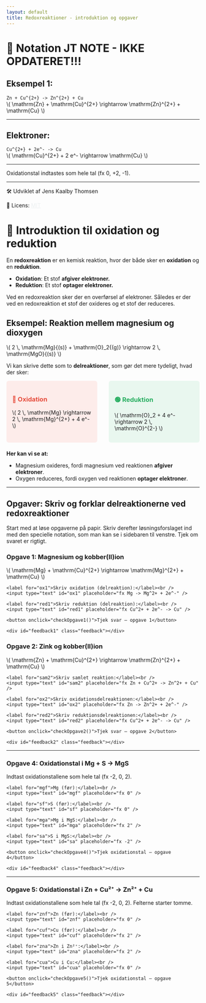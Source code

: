 ```yaml
---
layout: default
title: Redoxreaktioner - introduktion og opgaver
---
```


<div id="sidebar">
  <h1>📌 Notation JT NOTE - IKKE OPDATERET!!! </h1>
  <h2>Eksempel 1:</h2>
  <code>Zn + Cu^{2+} -> Zn^{2+} + Cu</code>
  <div class="latex">\( \mathrm{Zn} + \mathrm{Cu}^{2+} \rightarrow \mathrm{Zn}^{2+} + \mathrm{Cu} \)</div>

  <hr>

  <h2>Elektroner:</h2>
  <code>Cu^{2+} + 2e^- -> Cu</code>
  <div class="latex">\( \mathrm{Cu}^{2+} + 2 e^- \rightarrow \mathrm{Cu} \)</div>

  <hr>

  <p>Oxidationstal indtastes som hele tal (fx 0, +2, -1).</p>

  <hr>

  <footer>
    <p>🛠️ Udviklet af Jens Kaalby Thomsen</p>
    <p>📄 Licens: <a href="https://opensource.org/licenses/MIT" target="_blank" style="color:#ecf0f1;">MIT</a></p>
  </footer>
</div>

<div id="content">
  <h1>🔬 Introduktion til oxidation og reduktion</h1>

  <p>En <b>redoxreaktion</b> er en kemisk reaktion, hvor der både sker en <b>oxidation</b> og en <b>reduktion</b>.</p>
  <ul>
    <li><b>Oxidation</b>: Et stof <b>afgiver elektroner.</b></li>
    <li><b>Reduktion</b>: Et stof <b>optager elektroner.</b></li>
  </ul>
  <p>Ved en redoxreaktion sker der en overførsel af elektroner. Således er der ved en redoxreaktion et stof der oxideres og et stof der reduceres.</p>

  <h2>Eksempel: Reaktion mellem magnesium og dioxygen</h2>
  <p>
    \( 2 \, \mathrm{Mg}{(s)} + \mathrm{O}_2{(g)} \rightarrow 2 \, \mathrm{MgO}{(s)} \)
  </p>
  <p>Vi kan skrive dette som to <b>delreaktioner</b>, som gør det mere tydeligt, hvad der sker:</p>

  <div style="display:flex; gap: 30px; margin-bottom: 20px;">
    <div style="flex:1; background:#fdecea; padding:15px; border-radius:6px;">
      <h3 style="color:#e74c3c;">🔴 Oxidation</h3>
      <p>\( 2 \, \mathrm{Mg} \rightarrow 2 \, \mathrm{Mg}^{2+} + 4 e^- \)</p>
    </div>
    <div style="flex:1; background:#e9f7ef; padding:15px; border-radius:6px;">
      <h3 style="color:#27ae60;">🟢 Reduktion</h3>
      <p>\( \mathrm{O}_2 + 4 e^- \rightarrow 2 \, \mathrm{O}^{2-} \)</p>
    </div>
  </div>

  <p><b>Her kan vi se at:</b></p>
  <ul>
    <li>Magnesium oxideres, fordi magnesium ved reaktionen <b>afgiver elektroner</b>.</li>
    <li>Oxygen reduceres, fordi oxygen ved reaktionen <b>optager elektroner</b>.</li>
  </ul>

  <hr>

  <h2>Opgaver: Skriv og forklar delreaktionerne ved redoxreaktioner</h2>
  <p>Start med at løse opgaverne på papir. Skriv derefter løsningsforslaget ind med den specielle notation, som man kan se i sidebaren til venstre. Tjek om svaret er rigtigt.</p>

  <!-- Opgave 1 -->
  <div class="task">
    <h3>Opgave 1: Magnesium og kobber(II)ion</h3>
    <p>\( \mathrm{Mg} + \mathrm{Cu}^{2+} \rightarrow \mathrm{Mg}^{2+} + \mathrm{Cu} \)</p>

    <label for="ox1">Skriv oxidation (delreaktion):</label><br />
    <input type="text" id="ox1" placeholder="fx Mg -> Mg^2+ + 2e^-" />

    <label for="red1">Skriv reduktion (delreaktion):</label><br />
    <input type="text" id="red1" placeholder="fx Cu^2+ + 2e^- -> Cu" />

    <button onclick="checkOpgave1()">Tjek svar – opgave 1</button>

    <div id="feedback1" class="feedback"></div>
  </div>

  <!-- Opgave 2 -->
  <div class="task">
    <h3>Opgave 2: Zink og kobber(II)ion</h3>
    <p>\( \mathrm{Zn} + \mathrm{Cu}^{2+} \rightarrow \mathrm{Zn}^{2+} + \mathrm{Cu} \)</p>

    <label for="sam2">Skriv samlet reaktion:</label><br />
    <input type="text" id="sam2" placeholder="fx Zn + Cu^2+ -> Zn^2+ + Cu" />

    <label for="ox2">Skriv oxidationsdelreaktionen:</label><br />
    <input type="text" id="ox2" placeholder="fx Zn -> Zn^2+ + 2e^-" />

    <label for="red2">Skriv reduktionsdelreaktionen:</label><br />
    <input type="text" id="red2" placeholder="fx Cu^2+ + 2e^- -> Cu" />

    <button onclick="checkOpgave2()">Tjek svar – opgave 2</button>

    <div id="feedback2" class="feedback"></div>
  </div>

  <hr>

  <!-- Opgave 4 -->
  <div class="task">
    <h3>Opgave 4: Oxidationstal i Mg + S → MgS</h3>
    <p>Indtast oxidationstallene som hele tal (fx -2, 0, 2).</p>

    <label for="mgf">Mg (før):</label><br />
    <input type="text" id="mgf" placeholder="fx 0" />

    <label for="sf">S (før):</label><br />
    <input type="text" id="sf" placeholder="fx 0" />

    <label for="mga">Mg i MgS:</label><br />
    <input type="text" id="mga" placeholder="fx 2" />

    <label for="sa">S i MgS:</label><br />
    <input type="text" id="sa" placeholder="fx -2" />

    <button onclick="checkOpgave4()">Tjek oxidationstal – opgave 4</button>

    <div id="feedback4" class="feedback"></div>
  </div>

  <hr>

  <!-- Opgave 5 -->
  <div class="task">
    <h3>Opgave 5: Oxidationstal i Zn + Cu²⁺ → Zn²⁺ + Cu</h3>
    <p>Indtast oxidationstallene som hele tal (fx -2, 0, 2). Felterne starter tomme.</p>

    <label for="znf">Zn (før):</label><br />
    <input type="text" id="znf" placeholder="fx 0" />

    <label for="cuf">Cu (før):</label><br />
    <input type="text" id="cuf" placeholder="fx 2" />

    <label for="zna">Zn i Zn²⁺:</label><br />
    <input type="text" id="zna" placeholder="fx 2" />

    <label for="cua">Cu i Cu:</label><br />
    <input type="text" id="cua" placeholder="fx 0" />

    <button onclick="checkOpgave5()">Tjek oxidationstal – opgave 5</button>

    <div id="feedback5" class="feedback"></div>
  </div>


<script>
  function normalize(str) {
    return str.replace(/\s+/g, '').replace(/→|->/g, '->').replace(/[\^]/g, '^').replace(/[+]/g, '+').toLowerCase();
  }

  function checkOpgave1() {
    const ox = normalize(document.getElementById('ox1').value);
    const red = normalize(document.getElementById('red1').value);
    const feedback = document.getElementById('feedback1');

    const correctOx = normalize('Mg -> Mg^2+ + 2e^-');
    const correctRed = normalize('Cu^2+ + 2e^- -> Cu');

    if (ox === correctOx && red === correctRed) {
      feedback.textContent = 'Rigtigt svar! 🎉';
      feedback.className = 'feedback success';
    } else {
      feedback.textContent = 'Der er fejl i oxidation eller reduktion. Prøv igen.';
      feedback.className = 'feedback error';
    }
  }

  function checkOpgave2() {
    const sam = normalize(document.getElementById('sam2').value);
    const ox = normalize(document.getElementById('ox2').value);
    const red = normalize(document.getElementById('red2').value);
    const feedback = document.getElementById('feedback2');

    const correctSam = normalize('Zn + Cu^2+ -> Zn^2+ + Cu');
    const correctOx = normalize('Zn -> Zn^2+ + 2e^-');
    const correctRed = normalize('Cu^2+ + 2e^- -> Cu');

    if (sam === correctSam && ox === correctOx && red === correctRed) {
      feedback.textContent = 'Alle svar er korrekte! 👍';
      feedback.className = 'feedback success';
    } else {
      feedback.textContent = 'Tjek den samlede reaktion, oxidation eller reduktion igen.';
      feedback.className = 'feedback error';
    }
  }

  function checkOpgave4() {
    const mgf = document.getElementById('mgf').value.trim();
    const sf = document.getElementById('sf').value.trim();
    const mga = document.getElementById('mga').value.trim();
    const sa = document.getElementById('sa').value.trim();
    const feedback = document.getElementById('feedback4');

    if (mgf === '0' && sf === '0' && mga === '2' && sa === '-2') {
      feedback.textContent = 'Oxidationstallene er korrekte! ✔️';
      feedback.className = 'feedback success';
    } else {
      feedback.textContent = 'Prøv igen, tjek oxidationstallene før og efter reaktionen.';
      feedback.className = 'feedback error';
    }
  }

  function checkOpgave5() {
    const znf = document.getElementById('znf').value.trim();
    const cuf = document.getElementById('cuf').value.trim();
    const zna = document.getElementById('zna').value.trim();
    const cua = document.getElementById('cua').value.trim();
    const feedback = document.getElementById('feedback5');

    if (znf === '0' && cuf === '2' && zna === '2' && cua === '0') {
      feedback.textContent = 'Oxidationstallene er korrekte! ✔️';
      feedback.className = 'feedback success';
    } else {
      feedback.textContent = 'Prøv igen, tjek oxidationstallene før og efter reaktionen.';
      feedback.className = 'feedback error';
    }
  }
</script>

